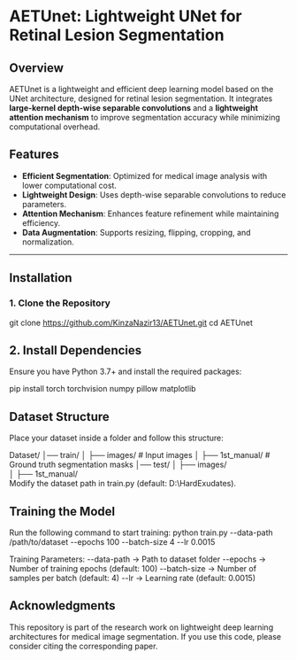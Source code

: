 # AETUnet: Lightweight UNet for Retinal Lesion Segmentation  

## Overview  
AETUnet is a lightweight and efficient deep learning model based on the UNet architecture, designed for retinal lesion segmentation. It integrates **large-kernel depth-wise separable convolutions** and a **lightweight attention mechanism** to improve segmentation accuracy while minimizing computational overhead.  

## Features  
- **Efficient Segmentation**: Optimized for medical image analysis with lower computational cost.  
- **Lightweight Design**: Uses depth-wise separable convolutions to reduce parameters.  
- **Attention Mechanism**: Enhances feature refinement while maintaining efficiency.  
- **Data Augmentation**: Supports resizing, flipping, cropping, and normalization.  

---

## Installation  

### **1. Clone the Repository**  

git clone https://github.com/KinzaNazir13/AETUnet.git
cd AETUnet
## **2. Install Dependencies**
Ensure you have Python 3.7+ and install the required packages:

pip install torch torchvision numpy pillow matplotlib

## **Dataset Structure**
Place your dataset inside a folder and follow this structure:



Dataset/
│── train/
│   ├── images/         # Input images
│   ├── 1st_manual/     # Ground truth segmentation masks
│── test/
│   ├── images/  
│   ├── 1st_manual/  
Modify the dataset path in train.py (default: D:\HardExudates). 

## **Training the Model**
Run the following command to start training:
python train.py --data-path /path/to/dataset --epochs 100 --batch-size 4 --lr 0.0015


Training Parameters:
--data-path → Path to dataset folder
--epochs → Number of training epochs (default: 100)
--batch-size → Number of samples per batch (default: 4)
--lr → Learning rate (default: 0.0015)



## Acknowledgments
This repository is part of the research work on lightweight deep learning architectures for medical image segmentation. If you use this code, please consider citing the corresponding paper.
